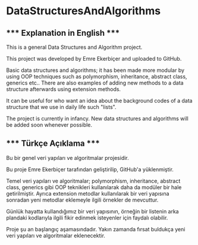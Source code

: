 # DataStructuresAndAlgorithms

## *** Explanation in English ***

This is a general Data Structures and Algorithm project.

This project was developed by Emre Ekerbiçer and uploaded to GitHub.

Basic data structures and algorithms; it has been made more modular by using OOP techniques such as polymorphism, inheritance, abstract class, generics etc..
There are also examples of adding new methods to a data structure afterwards using extension methods.

It can be useful for who want an idea about the background codes of a data structure that we use in daily life such "lists".

The project is currently in infancy. New data structures and algorithms will be added soon whenever possible.


## *** Türkçe Açıklama ***

Bu bir genel veri yapıları ve algoritmalar projesidir.

Bu proje Emre Ekerbiçer tarafından geliştirilip, GitHub'a yüklenmiştir. 

Temel veri yapıları ve algoritmalar; polymorphism, inheritance, abstract class, generics gibi OOP teknikleri kullanılarak daha da modüler bir hale getirilmiştir. 
Ayrıca extension metodlar kullanılarak bir veri yapısına sonradan yeni metodlar eklemeyle ilgili örnekler de mevcuttur. 

Günlük hayatta kullandığımız bir veri yapısının, örneğin bir listenin arka plandaki kodlarıyla ilgili fikir edinmek isteyenler için faydalı olabilir. 

Proje şu an başlangıç aşamasındadır. Yakın zamanda fırsat buldukça yeni veri yapıları ve algoritmalar eklenecektir.
